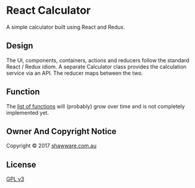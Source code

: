 React Calculator
================

A simple calculator built using React and Redux.

Design
------

The UI, components, containers, actions and reducers follow the standard React / Redux idiom.
A separate Calculator class provides the calculation service via an API.
The reducer maps between the two.

Function
--------

The [list of functions](./Functions.md) will (probably) grow over time and is not completely implemented yet.

Owner And Copyright Notice
--------------------------

Copyright &copy; 2017 <a href="http://www.shawware.com.au/"
      title="shawware | software and services you can count on">shawware.com.au</a>

License
-------

<a href="http://www.gnu.org/copyleft/gpl.html">GPL v3</a>


